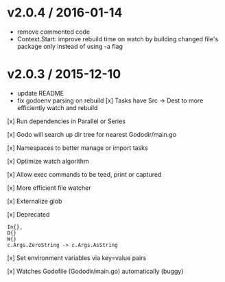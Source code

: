 v2.0.4 / 2016-01-14
===================

  * remove commented code
  * Context.Start: improve rebuild time on watch by building changed file's package only instead of using -a flag

v2.0.3 / 2015-12-10
===================

  * update README
  * fix godoenv parsing on rebuild
[x] Tasks have Src -> Dest to more efficiently watch and rebuild

[x] Run dependencies in Parallel or Series

[x] Godo will search up dir tree for nearest Gododir/main.go

[x] Namespaces to better manage or import tasks

[x] Optimize watch algorithm

[x] Allow exec commands to be teed, print or captured

[x]  More efficient file watcher

[x]  Externalize glob

[x]  Deprecated

    In{},
    D{}
    W{}
    c.Args.ZeroString -> c.Args.AsString


[x] Set environment variables via key=value pairs

[x] Watches Godofile (Gododir/main.go) automatically (buggy)

